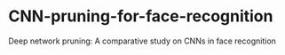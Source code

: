 # CNN-pruning-for-face-recognition
Deep network pruning: A comparative study on CNNs in face recognition
